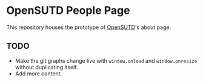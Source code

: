 # OpenSUTD People Page
This repository houses the prototype of [OpenSUTD](https://opensutd.org/)'s about page.

## TODO
- Make the git graphs change live with `window.onload` and `window.onresize` without duplicating itself.
- Add more content.